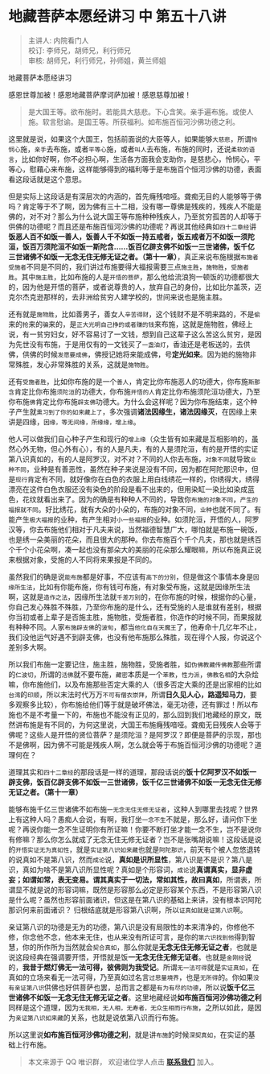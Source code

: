 # 地藏菩萨本愿经讲习 中 第五十八讲

> 主讲人: 内院看门人 <br />
> 校订: 李师兄，胡师兄，利行师兄 <br />
> 审核: 胡师兄，利行师兄，孙师姐，黄兰师姐 <br />

地藏菩萨本愿经讲习

感恩世尊加被！感恩地藏菩萨摩诃萨加被！感恩慈尊加被！

> 是大国王等。欲布施时。若能具大慈悲。下心含笑。亲手遍布施。或使人施。软言慰谕。是国王等。所获福利。如布施百恒河沙佛功德之利。

这里就是说，如果这个大国王，包括前面说的大臣等人，如果能够`大慈悲`，所谓`怜悯心`施，`亲手`去布施，或者`平等心`施，或者`叫人`去布施，布施的同时，还说`柔软的语言`，比如你好啊，你不必担心啊，生活各方面我会支助你，是慈悲心，怜悯心，平等心，慰藉心来布施，这样能够得到的福利等于是布施百个恒河沙佛的功德，表面看这段话就是这个意思。

但是实际上这段话是有深层次的内涵的，首先癃残喑哑。聋痴无目的人能够等于佛吗？肯定等于不了啊，因为佛有三十二相，没有哪一尊佛是残疾的，残疾人不能是佛的，对不对？那么为什么说大国王等布施种种残疾人，乃至贫穷孤苦的人却等于供佛的功德呢？而且还是布施百恒河沙佛的功德呢？再说其他经典如`四十二章经`讲**饭恶人百不如饭一善人，饭善人千不如饭一持五戒者，饭五戒者万不如饭一须陀洹，饭百万须陀洹不如饭一斯陀含……饭百亿辟支佛不如饭一三世诸佛，饭千亿三世诸佛不如饭一无念无住无修无证之者。（第十一章）**，真正来说布施根据`布施者` `受施者`不同是不同的，我们讲过布施要得大福报需要三点`施主胜`，`施物胜`，`受施者胜`。其中`施主胜`，比如布施的人是`开悟的菩萨`，那么他给流浪狗一顿饭的功德都很大的，因为他是开悟的菩萨，或者说尊贵的人，放弃自己的身份，比如比尔盖茨，迈克尔杰克逊那样的，去非洲给贫穷人建学校的，世间来说也是施主胜。

还有就是`施物胜`，比如善男子，善女人`辛苦得财`，这个钱财不是不明来路的，不是`偷`来的`抢`来的`骗`来的，是`正大光明自己挣的或者赚的钱`来布施，这就是施物胜，佛经上说，有一贫穷妇女，好不容易讨了一文钱，想到自己这辈子这么苦这么贫穷，是因为先世没有布施，于是用仅有的一文钱买了`一盏油灯`，香油还是老板送的，去供佛，供佛的时候`发愿要成佛`，佛授记她将来能成佛，号**定光如来**。因为她的施物非常殊胜，发心非常殊胜的关系，这就是`施物胜`。

还有`受施者胜`，比如你布施的是一个`善人`，肯定比你布施恶人的功德大，你布施`斯那含`肯定比你布施`须陀洹`的功德大，你布施`开悟的人`肯定比你布施须陀洹功德大，乃至你布施`佛`肯定比你布施`辟支佛`功德大。为什么会这样呢？因为你布施结束，这个种子产生就`熏习到了你的如来藏上了`，多次强调**诸法因缘生，诸法因缘灭**，在因缘上来讲是四缘，`因缘，等无间缘，所缘缘，增上缘`。

他人可以做我们自心种子产生和现行的`增上缘`（众生皆有如来藏是互相影响的，虽然心外无物，但心外有心），有的人是凡夫，有的人是须陀洹，有的是开悟的实证第八识真如的，有的人是阿罗汉，对不对？不同的人你去布施，`对象不同`就导致`业种不同`，业种是有善恶性，虽然在种子来说是没有不同，因为都在阿陀那识中，但是`现行`肯定有不同，就好像你在白色的衣服上用白线绣花一样的，你绣得大，绣得漂亮在这件白色衣服还没有染色的阶段是看不出来的，但用染缸一染比如染成蓝色，花纹就看出来了。因为的确是有种种人不同的，导致你`布施的对象不同`，`产生的福报就不同`。好比绣花，就有大朵的小朵的，布施的对象不同，`业种`也就不同了。有能产生`极大福报`的业种，有产生相对`小一些福报`的业种。如须陀洹，开悟的人，阿罗汉等，你去布施他们相对于凡夫来说，当然福德智慧广大，哪怕就是布施一碗饭，也是绣一朵美丽的花朵，而且很大的那种。你去布施百个千个凡夫，那也就是绣百个千个小花朵啊，凑一起也没有那朵大的美丽的花朵那么耀眼嘛，所以布施真正说来根据对象，受施的人不同将来果报是不同的。

虽然我们的确是说`能布施`都是好事，不应该有`高下的分别`，但是做这个事情本身是`因缘所生法`，比如有你能布施，你有钱可布施，有对象受布施，这就是因缘所生法啊，这就是`造作之法`，因缘所生法就`千差万别`的，在你布施的时候，根据你的心量，你自己发心殊胜不殊胜，乃至你布施的是什么，还有受施的人是谁就有差别，根据你当初或者上辈子是否施主胜，施物胜，受施者胜，你造作的时候不同，而果报就有种种不同。人家`布施辟支佛`的`波旬`，都当`他化自在天魔王`了，他寿命十几亿年不止，我们没他运气好遇不到辟支佛，也没有他布施那么殊胜，现在得个人报，你说这个差别多大啊。

所以我们布施一定要记住，施主胜，施物胜，受施者胜，如`伪佛教藏传佛教`那些所谓的`仁波切`，所谓的`活佛`就不要布施，`藏密`本质是一个`苯教`，`性力派`，`佛教名相`的大杂烩嘛，你布施他们，以及布施那些否定大乘的人（很多否定大乘的还是出家相的比如`台湾`的`印顺`，所以末法时代万万`不可有僧衣崇拜`，所谓**日久见人心，路遥知马力**，要多观察多比较），你布施给他们等于就是破坏佛法，毫无功德，还有罪过！所以布施也不是不考量一下的，布施也不能没有正见的，那么回到我们地藏经的原文，既然讲布施是有不同的，为何这里说，大国王布施癃残喑哑。聋痴无目残疾人会等于佛呢？这些人是开悟的贤位菩萨？是须陀洹？是阿罗汉？即便是菩萨的示现，那也不是佛啊，因为佛不可能是残疾人啊，怎么就会等于布施百恒河沙佛的功德呢？道理何在？

道理其实和`四十二章经`的那段话是一样的道理，那段话说的**饭十亿阿罗汉不如饭一辟支佛，饭百亿辟支佛不如饭一三世诸佛，饭千亿三世诸佛不如饭一无念无住无修无证之者。（第十一章）**

能够布施千亿三世诸佛不如布施`一无念无住无修无证者`，这种人到哪里去找呢？世界上有这种人吗？愚痴人会说，有啊，我打坐`一念不生`不就是，那么好，请问你下坐呢？再说你能一念不生证明你有所证嘛！你要不断打坐才能一念不生，岂不是说你有修嘛？那么你怎么就成了无念无住无修无证者？岂不是张嘴胡说嘛！这段话是说的`开悟实证无为真如性`，就是`实证第八识如来藏`也就是`阿陀那识`，前天有个被人忽悠退转的说真如不是第八识，然而`成论`说，**真如是识所显性**，第八识是不是识？第八是识，真如为啥不是第八识所显性呢？真如是个形容词，`成论`说**真谓真实，显非虚妄；如谓如常，表无变易。谓其真实于一切法，常如其性，故曰真如**，所谓表，所谓显不就是说的形容词嘛，既然是形容那么必定是形容某个东西，不是形容第八识是什么呢？虽然也形容前面诸识，但这是在第八识的基础上来讲，没有根本识阿陀那识何来前面诸识？ 归根结底就是形容第八识啊，所以`证真如就是证第八识`啊。

亲证第八识的功德是无为的功德，第八识是没有局限性的本来清净的，你修他不修，你念他不念，他本来无住，也从来没有所证可言，是你的`第六识找到他`得到智慧，你的所作所为当然就会`契合真如`，那么你就是**无念无住无修无证之者**，也就是说这段经典在强调要开悟，开悟就是饭**一无念无住无修无证者**。也就是`金刚经`说的，**我昔于燃灯佛无一法可得，彼佛则为我受记**。所谓`无一法可得`就是`实证真如`，在真如的立场来看无一法可得，乃至真如过名言`过思量境界`，也是`无所得`的。你如果`没有亲证第八识`供佛也好供菩萨也罢，总而言之都是`有为有尽的功德`，所以说**饭千亿三世诸佛不如饭一无念无住无修无证之者**。这里地藏经说**如布施百恒河沙佛功德之利**同样是这个道理，因为`无我相，无人相，无寿者，无众生相而行布施`，之所以如此，是因为`亲证第八识如来藏`的关系，也就是说依第八识而行布施。

所以这里说**如布施百恒河沙佛功德之利**，就是讲`布施`的时候`深契真如`，在实证的基础上行布施。

> 本文来源于 QQ 唯识群， 欢迎诸位学人点击 **[联系我们](https://mp.weixin.qq.com/s/lZCfWjmLjgNR165Tx4_bCQ)** 加入。
